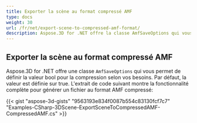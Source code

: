 ```yaml
---
title: Exporter la scène au format compressé AMF
type: docs
weight: 30
url: /fr/net/export-scene-to-compressed-amf-format/
description: Aspose.3D for .NET offre la classe AmfSaveOptions qui vous permet de définir la valeur bool pour la compression selon vos besoins. Par défaut, la valeur est définie sur true.
---
```

##  **Exporter la scène au format compressé AMF**
Aspose.3D for .NET offre une classe `AmfSaveOptions` qui vous permet de définir la valeur bool pour la compression selon vos besoins. Par défaut, la valeur est définie sur true. L'extrait de code suivant montre la fonctionnalité complète pour générer un fichier au format AMF compressé:

{{< gist "aspose-3d-gists" "9563193e834f0087b554c83130fcf7c7" "Examples-CSharp-3DScene-ExportSceneToCompressedAMF-CompressedAMF.cs" >}}
